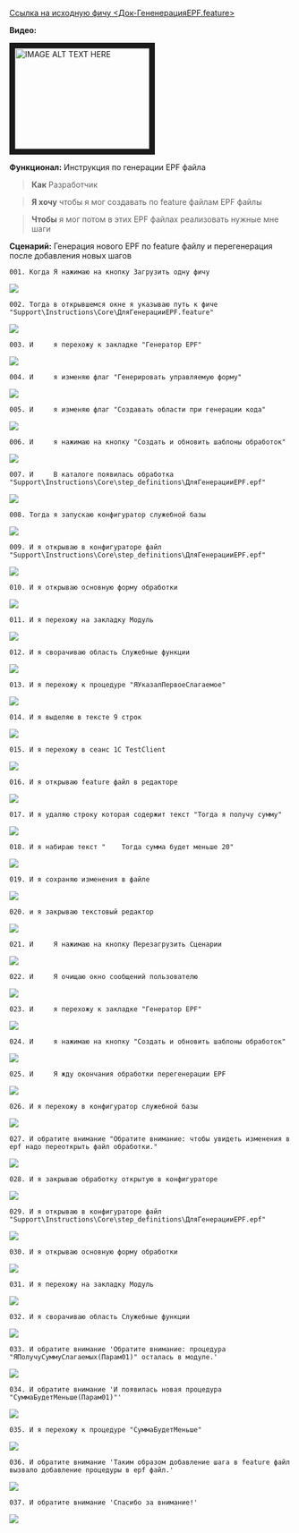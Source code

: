 [Ссылка на исходную фичу <Док-ГененерацияEPF.feature>](https://github.com/silverbulleters/vanessa-behavior/tree/develop/features/StepsGenerator/Док-ГененерацияEPF.feature "Оригинальная фича")

**Видео:**

<a href="http://www.youtube.com/watch?feature=player_embedded&v=72kyk7OUeFU " target="_blank"><img src="http://img.youtube.com/vi/72kyk7OUeFU/0.jpg" alt="IMAGE ALT TEXT HERE" width="240" height="180" border="10" /></a>

**Функционал:** Инструкция по генерации EPF файла

> **Как** Разработчик

> **Я хочу** чтобы я мог создавать по feature файлам EPF файлы

> **Чтобы** я мог потом в этих EPF файлах реализовать нужные мне шаги


**Сценарий:** Генерация нового EPF по feature файлу и перегенерация после добавления новых шагов

	001. Когда Я нажимаю на кнопку Загрузить одну фичу
<img src=Pict/ГененерацияEPF/ГененерацияEPF_1_Генерация_нового_EPF_по_featur_001.png>

	002. Тогда в открывшемся окне я указываю путь к фиче "Support\Instructions\Core\ДляГенерацииEPF.feature"
<img src=Pict/ГененерацияEPF/ГененерацияEPF_2_Генерация_нового_EPF_по_featur_002.png>

	003. И     я перехожу к закладке "Генератор EPF"
<img src=Pict/ГененерацияEPF/ГененерацияEPF_3_Генерация_нового_EPF_по_featur_003.png>

	004. И     я изменяю флаг "Генерировать управляемую форму"
<img src=Pict/ГененерацияEPF/ГененерацияEPF_4_Генерация_нового_EPF_по_featur_004.png>

	005. И     я изменяю флаг "Создавать области при генерации кода"
<img src=Pict/ГененерацияEPF/ГененерацияEPF_5_Генерация_нового_EPF_по_featur_005.png>

	006. И     я нажимаю на кнопку "Создать и обновить шаблоны обработок"
<img src=Pict/ГененерацияEPF/ГененерацияEPF_6_Генерация_нового_EPF_по_featur_006.png>

	007. И     В каталоге появилась обработка "Support\Instructions\Core\step_definitions\ДляГенерацииEPF.epf"
<img src=Pict/ГененерацияEPF/ГененерацияEPF_7_Генерация_нового_EPF_по_featur_007.png>

	008. Тогда я запускаю конфигуратор служебной базы
<img src=Pict/ГененерацияEPF/ГененерацияEPF_8_Генерация_нового_EPF_по_featur_008.png>

	009. И я открываю в конфигураторе файл "Support\Instructions\Core\step_definitions\ДляГенерацииEPF.epf"
<img src=Pict/ГененерацияEPF/ГененерацияEPF_9_Генерация_нового_EPF_по_featur_009.png>

	010. И я открываю основную форму обработки
<img src=Pict/ГененерацияEPF/ГененерацияEPF_10_Генерация_нового_EPF_по_featur_010.png>

	011. И я перехожу на закладку Модуль
<img src=Pict/ГененерацияEPF/ГененерацияEPF_11_Генерация_нового_EPF_по_featur_011.png>

	012. И я сворачиваю область Служебные функции
<img src=Pict/ГененерацияEPF/ГененерацияEPF_12_Генерация_нового_EPF_по_featur_012.png>

	013. И я перехожу к процедуре "ЯУказалПервоеСлагаемое"
<img src=Pict/ГененерацияEPF/ГененерацияEPF_13_Генерация_нового_EPF_по_featur_013.png>

	014. И я выделяю в тексте 9 строк
<img src=Pict/ГененерацияEPF/ГененерацияEPF_14_Генерация_нового_EPF_по_featur_014.png>

	015. И я перехожу в сеанс 1С TestClient
<img src=Pict/ГененерацияEPF/ГененерацияEPF_15_Генерация_нового_EPF_по_featur_015.png>

	016. И я открываю feature файл в редакторе
<img src=Pict/ГененерацияEPF/ГененерацияEPF_16_Генерация_нового_EPF_по_featur_016.png>

	017. И я удаляю строку которая содержит текст "Тогда я получу сумму"
<img src=Pict/ГененерацияEPF/ГененерацияEPF_17_Генерация_нового_EPF_по_featur_017.png>

	018. И я набираю текст "	Тогда сумма будет меньше 20"
<img src=Pict/ГененерацияEPF/ГененерацияEPF_18_Генерация_нового_EPF_по_featur_018.png>

	019. И я сохраняю изменения в файле
<img src=Pict/ГененерацияEPF/ГененерацияEPF_19_Генерация_нового_EPF_по_featur_019.png>

	020. и я закрываю текстовый редактор
<img src=Pict/ГененерацияEPF/ГененерацияEPF_20_Генерация_нового_EPF_по_featur_020.png>

	021. И     Я нажимаю на кнопку Перезагрузить Сценарии
<img src=Pict/ГененерацияEPF/ГененерацияEPF_21_Генерация_нового_EPF_по_featur_021.png>

	022. И     Я очищаю окно сообщений пользователю
<img src=Pict/ГененерацияEPF/ГененерацияEPF_22_Генерация_нового_EPF_по_featur_022.png>

	023. И     я перехожу к закладке "Генератор EPF"
<img src=Pict/ГененерацияEPF/ГененерацияEPF_23_Генерация_нового_EPF_по_featur_023.png>

	024. И     я нажимаю на кнопку "Создать и обновить шаблоны обработок"
<img src=Pict/ГененерацияEPF/ГененерацияEPF_24_Генерация_нового_EPF_по_featur_024.png>

	025. И     Я жду окончания обработки перегенерации EPF
<img src=Pict/ГененерацияEPF/ГененерацияEPF_25_Генерация_нового_EPF_по_featur_025.png>

	026. И я перехожу в конфигуратор служебной базы
<img src=Pict/ГененерацияEPF/ГененерацияEPF_26_Генерация_нового_EPF_по_featur_026.png>

	027. И обратите внимание "Обратите внимание: чтобы увидеть изменения в epf надо переоткрыть файл обработки."
<img src=Pict/ГененерацияEPF/ГененерацияEPF_27_Генерация_нового_EPF_по_featur_027.png>

	028. И я закрываю обработку открытую в конфигураторе
<img src=Pict/ГененерацияEPF/ГененерацияEPF_28_Генерация_нового_EPF_по_featur_028.png>

	029. И я открываю в конфигураторе файл "Support\Instructions\Core\step_definitions\ДляГенерацииEPF.epf"
<img src=Pict/ГененерацияEPF/ГененерацияEPF_29_Генерация_нового_EPF_по_featur_029.png>

	030. И я открываю основную форму обработки
<img src=Pict/ГененерацияEPF/ГененерацияEPF_30_Генерация_нового_EPF_по_featur_030.png>

	031. И я перехожу на закладку Модуль
<img src=Pict/ГененерацияEPF/ГененерацияEPF_31_Генерация_нового_EPF_по_featur_031.png>

	032. И я сворачиваю область Служебные функции
<img src=Pict/ГененерацияEPF/ГененерацияEPF_32_Генерация_нового_EPF_по_featur_032.png>

	033. И обратите внимание 'Обратите внимание: процедура "ЯПолучуСуммуСлагаемых(Парам01)" осталась в модуле.'
<img src=Pict/ГененерацияEPF/ГененерацияEPF_33_Генерация_нового_EPF_по_featur_033.png>

	034. И обратите внимание 'И появилась новая процедура "СуммаБудетМеньше(Парам01)"'
<img src=Pict/ГененерацияEPF/ГененерацияEPF_34_Генерация_нового_EPF_по_featur_034.png>

	035. И я перехожу к процедуре "СуммаБудетМеньше"
<img src=Pict/ГененерацияEPF/ГененерацияEPF_35_Генерация_нового_EPF_по_featur_035.png>

	036. И обратите внимание 'Таким образом добавление шага в feature файл вызвало добавление процедуры в epf файл.'
<img src=Pict/ГененерацияEPF/ГененерацияEPF_36_Генерация_нового_EPF_по_featur_036.png>

	037. И обратите внимание 'Спасибо за внимание!'
<img src=Pict/ГененерацияEPF/ГененерацияEPF_37_Генерация_нового_EPF_по_featur_037.png>
